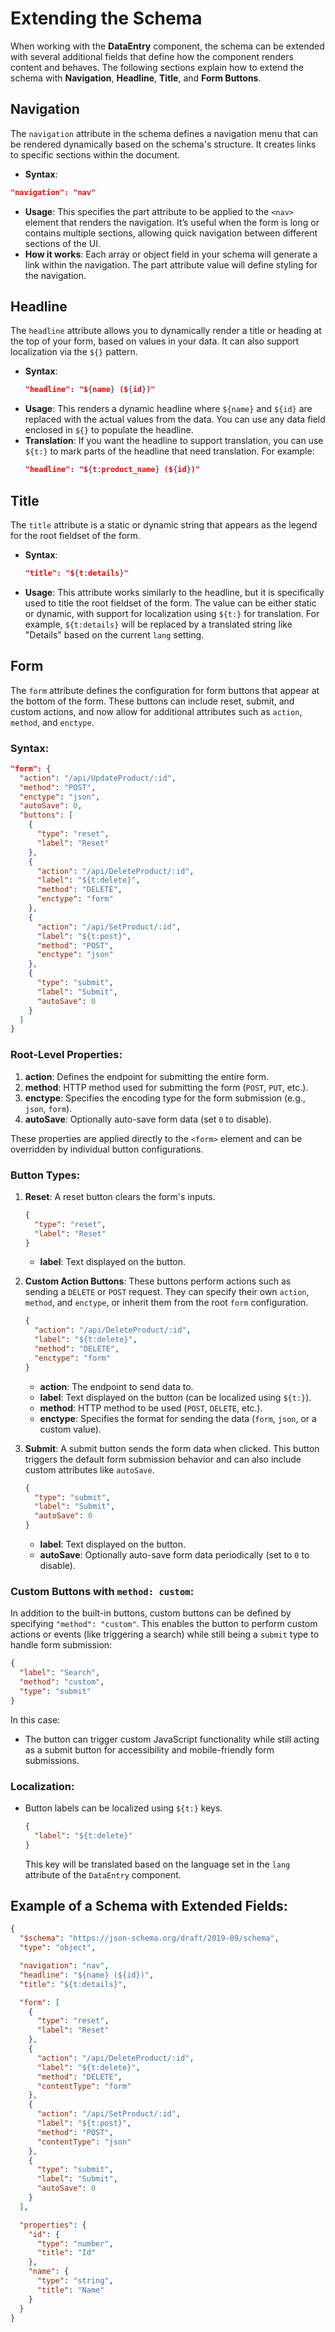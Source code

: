 
# Extending the Schema

When working with the **DataEntry** component, the schema can be extended with several additional fields that define how the component renders content and behaves. The following sections explain how to extend the schema with **Navigation**, **Headline**, **Title**, and **Form Buttons**.

## Navigation

The `navigation` attribute in the schema defines a navigation menu that can be rendered dynamically based on the schema's structure. It creates links to specific sections within the document.

- **Syntax**:
```json
"navigation": "nav"
```

- **Usage**: This specifies the part attribute to be applied to the `<nav>` element that renders the navigation. It’s useful when the form is long or contains multiple sections, allowing quick navigation between different sections of the UI.
- **How it works**: Each array or object field in your schema will generate a link within the navigation. The part attribute value will define styling for the navigation.

## Headline

The `headline` attribute allows you to dynamically render a title or heading at the top of your form, based on values in your data. It can also support localization via the `${}` pattern.

- **Syntax**:
  ```json
  "headline": "${name} (${id})"
  ```
- **Usage**: This renders a dynamic headline where `${name}` and `${id}` are replaced with the actual values from the data. You can use any data field enclosed in `${}` to populate the headline.
- **Translation**: If you want the headline to support translation, you can use `${t:}` to mark parts of the headline that need translation. For example:
  ```json
  "headline": "${t:product_name} (${id})"
  ```

## Title

The `title` attribute is a static or dynamic string that appears as the legend for the root fieldset of the form.

- **Syntax**:
  ```json
  "title": "${t:details}"
  ```
- **Usage**: This attribute works similarly to the headline, but it is specifically used to title the root fieldset of the form. The value can be either static or dynamic, with support for localization using `${t:}` for translation. For example, `${t:details}` will be replaced by a translated string like "Details" based on the current `lang` setting.

## Form

The `form` attribute defines the configuration for form buttons that appear at the bottom of the form. These buttons can include reset, submit, and custom actions, and now allow for additional attributes such as `action`, `method`, and `enctype`.

### Syntax:
```json
"form": {
  "action": "/api/UpdateProduct/:id",
  "method": "POST",
  "enctype": "json",
  "autoSave": 0,
  "buttons": [
    {
      "type": "reset",
      "label": "Reset"
    },
    {
      "action": "/api/DeleteProduct/:id",
      "label": "${t:delete}",
      "method": "DELETE",
      "enctype": "form"
    },
    {
      "action": "/api/SetProduct/:id",
      "label": "${t:post}",
      "method": "POST",
      "enctype": "json"
    },
    {
      "type": "submit",
      "label": "Submit",
      "autoSave": 0
    }
  ]
}
```

### Root-Level Properties:

1. **action**: Defines the endpoint for submitting the entire form.
2. **method**: HTTP method used for submitting the form (`POST`, `PUT`, etc.).
3. **enctype**: Specifies the encoding type for the form submission (e.g., `json`, `form`).
4. **autoSave**: Optionally auto-save form data (set `0` to disable).

These properties are applied directly to the `<form>` element and can be overridden by individual button configurations.

### Button Types:

1. **Reset**: A reset button clears the form's inputs.
   ```json
   {
     "type": "reset",
     "label": "Reset"
   }
   ```
   - **label**: Text displayed on the button.
   
2. **Custom Action Buttons**: These buttons perform actions such as sending a `DELETE` or `POST` request. They can specify their own `action`, `method`, and `enctype`, or inherit them from the root `form` configuration.
   ```json
   {
     "action": "/api/DeleteProduct/:id",
     "label": "${t:delete}",
     "method": "DELETE",
     "enctype": "form"
   }
   ```
   - **action**: The endpoint to send data to.
   - **label**: Text displayed on the button (can be localized using `${t:}`).
   - **method**: HTTP method to be used (`POST`, `DELETE`, etc.).
   - **enctype**: Specifies the format for sending the data (`form`, `json`, or a custom value).

3. **Submit**: A submit button sends the form data when clicked. This button triggers the default form submission behavior and can also include custom attributes like `autoSave`.
   ```json
   {
     "type": "submit",
     "label": "Submit",
     "autoSave": 0
   }
   ```
   - **label**: Text displayed on the button.
   - **autoSave**: Optionally auto-save form data periodically (set to `0` to disable).

### Custom Buttons with `method: custom`:

In addition to the built-in buttons, custom buttons can be defined by specifying `"method": "custom"`. This enables the button to perform custom actions or events (like triggering a search) while still being a `submit` type to handle form submission:

```json
{
  "label": "Search",
  "method": "custom",
  "type": "submit"
}
```

In this case:
- The button can trigger custom JavaScript functionality while still acting as a submit button for accessibility and mobile-friendly form submissions.


### Localization:
- Button labels can be localized using `${t:}` keys.
  ```json
  {
    "label": "${t:delete}"
  }
  ```
  This key will be translated based on the language set in the `lang` attribute of the `DataEntry` component.

## Example of a Schema with Extended Fields:

```json
{
  "$schema": "https://json-schema.org/draft/2019-09/schema",
  "type": "object",

  "navigation": "nav",
  "headline": "${name} (${id})",
  "title": "${t:details}",

  "form": [
    {
      "type": "reset",
      "label": "Reset"
    },
    {
      "action": "/api/DeleteProduct/:id",
      "label": "${t:delete}",
      "method": "DELETE",
      "contentType": "form"
    },
    {
      "action": "/api/SetProduct/:id",
      "label": "${t:post}",
      "method": "POST",
      "contentType": "json"
    },
    {
      "type": "submit",
      "label": "Submit",
      "autoSave": 0
    }
  ],

  "properties": {
    "id": {
      "type": "number",
      "title": "Id"
    },
    "name": {
      "type": "string",
      "title": "Name"
    }
  }
}
```
